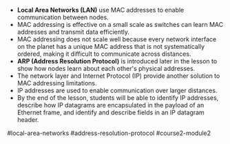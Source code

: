-   **Local Area Networks (LAN)** use MAC addresses to enable communication between nodes.
-   MAC addressing is effective on a small scale as switches can learn MAC addresses and transmit data efficiently.
-   MAC addressing does not scale well because every network interface on the planet has a unique MAC address that is not systematically ordered, making it difficult to communicate across distances.
-   **ARP (Address Resolution Protocol)** is introduced later in the lesson to show how nodes learn about each other's physical addresses.
-   The network layer and Internet Protocol (IP) provide another solution to MAC addressing limitations.
-   IP addresses are used to enable communication over larger distances.
-   By the end of the lesson, students will be able to identify IP addresses, describe how IP datagrams are encapsulated in the payload of an Ethernet frame, and identify and describe fields in an IP datagram header.

#local-area-networks #address-resolution-protocol #course2-module2
